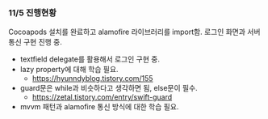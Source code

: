 ### 11/5 진행현황

Cocoapods 설치를 완료하고 alamofire 라이브러리를 import함.
로그인 화면과 서버 통신 구현 진행 중.
- textfield delegate를 활용해서 로그인 구현 중.
- lazy property에 대해 학습 필요.
    - https://hyunndyblog.tistory.com/155
- guard문은 while과 비슷하다고 생각하면 됨, else문이 필수.
    - https://zetal.tistory.com/entry/swift-guard
- mvvm 패턴과 alamofire 통신 방식에 대한 학습 필요.
